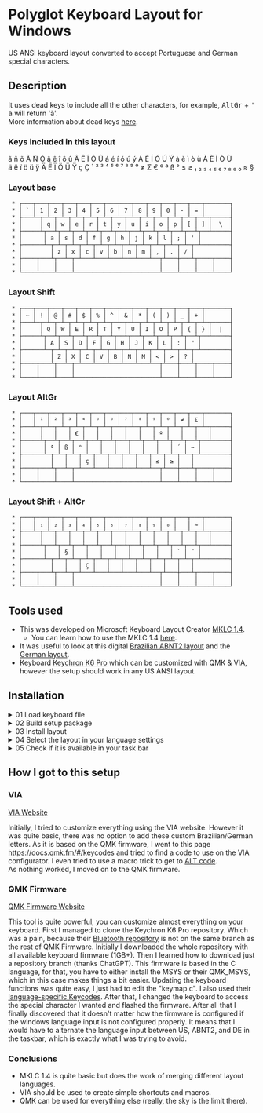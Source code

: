 # Polyglot Keyboard Layout for Windows
US ANSI keyboard layout converted to accept Portuguese and German special characters.

## Description
It uses dead keys to include all the other characters, for example, <kbd>AltGr</kbd> + <kbd>'</kbd> <kbd>a</kbd> will return 'ã'.
</br>More information about dead keys [here](https://en.wikipedia.org/wiki/Dead_key).

### Keys included in this layout
&atilde; &ntilde; &otilde; &Atilde; &Ntilde; &Otilde; &acirc; &ecirc; &icirc; &ocirc; &ucirc; &Acirc; &Ecirc; &Icirc; &Ocirc; &Ucirc; &aacute; &eacute; &iacute; &oacute; &uacute; &yacute; &Aacute; &Eacute; &Iacute; &Oacute; &Uacute; &Yacute; &agrave; &egrave; &igrave; &ograve; &ugrave; &Agrave; &Egrave; &Igrave; &Ograve; &Ugrave;
</br>&auml; &euml; &iuml; &ouml; &uuml; &yuml; &Auml; &Euml; &Iuml; &Ouml; &Uuml; &Yuml; ç Ç &sup1; &sup2; &sup3; ⁴ ⁵ ⁶ ⁷ ⁸ ⁹ ⁰ &ne; &Sigma; &euro; &ordm; &ordf; &szlig; &deg; &le; &ge; ₁ ₂ ₃ ₄ ₅ ₆ ₇ ₈ ₉ ₀ &asymp; &sect;

### Layout base
```
 * ┌───┬───┬───┬───┬───┬───┬───┬───┬───┬───┬───┬───┬───┬───────┐
 * │ ` │ 1 │ 2 │ 3 │ 4 │ 5 │ 6 │ 7 │ 8 │ 9 │ 0 │ - │ = │       │
 * ├───┴─┬─┴─┬─┴─┬─┴─┬─┴─┬─┴─┬─┴─┬─┴─┬─┴─┬─┴─┬─┴─┬─┴─┬─┴─┬─────┤
 * │     │ q │ w │ e │ r │ t │ y │ u │ i │ o │ p │ [ │ ] │  \  │
 * ├─────┴┬──┴┬──┴┬──┴┬──┴┬──┴┬──┴┬──┴┬──┴┬──┴┬──┴┬──┴┬──┴─────┤
 * │      │ a │ s │ d │ f │ g │ h │ j │ k │ l │ ; │ ' │        │
 * ├──────┴─┬─┴─┬─┴─┬─┴─┬─┴─┬─┴─┬─┴─┬─┴─┬─┴─┬─┴─┬─┴─┬─┴────────┤
 * │        │ z │ x │ c │ v │ b │ n │ m │ , │ . │ / │          │
 * ├────┬───┴┬──┴─┬─┴───┴───┴───┴───┴───┴──┬┴───┼───┴┬────┬────┤
 * │    │    │    │                        │    │    │    │    │
 * └────┴────┴────┴────────────────────────┴────┴────┴────┴────┘
```

### Layout Shift
```
 * ┌───┬───┬───┬───┬───┬───┬───┬───┬───┬───┬───┬───┬───┬───────┐
 * │ ~ │ ! │ @ │ # │ $ │ % │ ^ │ & │ * │ ( │ ) │ _ │ + │       │
 * ├───┴─┬─┴─┬─┴─┬─┴─┬─┴─┬─┴─┬─┴─┬─┴─┬─┴─┬─┴─┬─┴─┬─┴─┬─┴─┬─────┤
 * │     │ Q │ W │ E │ R │ T │ Y │ U │ I │ O │ P │ { │ } │  |  │
 * ├─────┴┬──┴┬──┴┬──┴┬──┴┬──┴┬──┴┬──┴┬──┴┬──┴┬──┴┬──┴┬──┴─────┤
 * │      │ A │ S │ D │ F │ G │ H │ J │ K │ L │ : │ " │        │
 * ├──────┴─┬─┴─┬─┴─┬─┴─┬─┴─┬─┴─┬─┴─┬─┴─┬─┴─┬─┴─┬─┴─┬─┴────────┤
 * │        │ Z │ X │ C │ V │ B │ N │ M │ < │ > │ ? │          │
 * ├────┬───┴┬──┴─┬─┴───┴───┴───┴───┴───┴──┬┴───┼───┴┬────┬────┤
 * │    │    │    │                        │    │    │    │    │
 * └────┴────┴────┴────────────────────────┴────┴────┴────┴────┘
```

### Layout AltGr
```
 * ┌───┬───┬───┬───┬───┬───┬───┬───┬───┬───┬───┬───┬───┬───────┐
 * │   │ ¹ │ ² │ ³ │ ⁴ │ ⁵ │ ⁶ │ ⁷ │ ⁸ │ ⁹ │ ⁰ │ ≠ │ Σ │       │
 * ├───┴─┬─┴─┬─┴─┬─┴─┬─┴─┬─┴─┬─┴─┬─┴─┬─┴─┬─┴─┬─┴─┬─┴─┬─┴─┬─────┤
 * │     │   │   │ € │   │   │   │   │   │ º │   │   │   │     │
 * ├─────┴┬──┴┬──┴┬──┴┬──┴┬──┴┬──┴┬──┴┬──┴┬──┴┬──┴┬──┴┬──┴─────┤
 * │      │ ª │ ß │ ° │   │   │   │   │   │   │ ´ │ ~ │        │
 * ├──────┴─┬─┴─┬─┴─┬─┴─┬─┴─┬─┴─┬─┴─┬─┴─┬─┴─┬─┴─┬─┴─┬─┴────────┤
 * │        │   │   │ ç │   │   │   │   │ ≤ │ ≥ │   │          │
 * ├────┬───┴┬──┴─┬─┴───┴───┴───┴───┴───┴──┬┴───┼───┴┬────┬────┤
 * │    │    │    │                        │    │    │    │    │
 * └────┴────┴────┴────────────────────────┴────┴────┴────┴────┘
```

### Layout Shift + AltGr
```
 * ┌───┬───┬───┬───┬───┬───┬───┬───┬───┬───┬───┬───┬───┬───────┐
 * │   │ ₁ │ ₂ │ ₃ │ ₄ │ ₅ │ ₆ │ ₇ │ ₈ │ ₉ │ ₀ │   │ ≈ │       │
 * ├───┴─┬─┴─┬─┴─┬─┴─┬─┴─┬─┴─┬─┴─┬─┴─┬─┴─┬─┴─┬─┴─┬─┴─┬─┴─┬─────┤
 * │     │   │   │   │   │   │   │   │   │   │   │   │   │     │
 * ├─────┴┬──┴┬──┴┬──┴┬──┴┬──┴┬──┴┬──┴┬──┴┬──┴┬──┴┬──┴┬──┴─────┤
 * │      │   │ § │   │   │   │   │   │   │   │ ` │ ¨ │        │
 * ├──────┴─┬─┴─┬─┴─┬─┴─┬─┴─┬─┴─┬─┴─┬─┴─┬─┴─┬─┴─┬─┴─┬─┴────────┤
 * │        │   │   │ Ç │   │   │   │   │   │   │   │          │
 * ├────┬───┴┬──┴─┬─┴───┴───┴───┴───┴───┴──┬┴───┼───┴┬────┬────┤
 * │    │    │    │                        │    │    │    │    │
 * └────┴────┴────┴────────────────────────┴────┴────┴────┴────┘
```

## Tools used
* This was developed on Microsoft Keyboard Layout Creator [MKLC 1.4](https://www.microsoft.com/en-us/download/details.aspx?id=102134).
  * You can learn how to use the MKLC 1.4 [here](https://www.youtube.com/watch?v=HMDSJfwi0Kc).
* It was useful to look at this digital [Brazilian ABNT2 layout](https://learn.microsoft.com/en-us/globalization/keyboards/kbdbr_2) and the [German layout](https://learn.microsoft.com/en-us/globalization/keyboards/kbdgr).
* Keyboard [Keychron K6 Pro](https://www.keychron.com/pages/keychron-k6-pro) which can be customized with QMK &amp; VIA, however the setup should work in any US ANSI layout.

## Installation

<details>

<summary>01 Load keyboard file</summary>

### 01 Load keyboard file

<img src="https://user-images.githubusercontent.com/15069239/229212620-375279e6-5e2b-4795-a0fd-cbbcd7cc35c0.jpg" width="600">

<img src="https://user-images.githubusercontent.com/15069239/229212632-1d79d91e-52c5-43e0-bb84-183344144971.jpg" width="600">

</details>

<details>

<summary>02 Build setup package</summary>

### 02 Build setup package

<img src="https://user-images.githubusercontent.com/15069239/229212651-be84f442-a285-43fa-a5de-a84c64d004db.jpg" width="600">

<img src="https://user-images.githubusercontent.com/15069239/229212661-8f005a13-51d1-46a8-b0cb-8de35f2e26eb.jpg" width="600">

</details>

<details>
<summary>03 Install layout</summary>

### 03 Install layout

<img src="https://user-images.githubusercontent.com/15069239/229213347-fe9fad6f-69b8-460d-bdbb-6e19949b9b9e.jpg" width="600">

</details>

<details>

<summary>04 Select the layout in your language settings</summary>

### 04 Select the layout in your language settings

<img src="https://user-images.githubusercontent.com/15069239/229213373-3bd79d17-53c4-42c0-957a-4ee66827a6e8.jpg" width="600">

<img src="https://user-images.githubusercontent.com/15069239/229213449-469e2e8e-6788-4c7c-ba39-37577b7989fa.jpg" width="600">

<img src="https://user-images.githubusercontent.com/15069239/229213477-b5add394-75df-41d0-8d4c-5d1856b699e0.jpg" width="600">

</details>

<details>

<summary>05 Check if it is available in your task bar</summary>

### 05 Check if it is available in your task bar
<img src="https://user-images.githubusercontent.com/15069239/229212778-f2a1cc3d-13a3-450d-bd9c-29c23b70b00f.jpg" width="300">

</details>

## How I got to this setup

### VIA
[VIA Website](https://www.caniusevia.com/)

Initially, I tried to customize everything using the VIA website. However it was quite basic, there was no option to add these custom Brazilian/German letters. As it is based on the QMK firmware, I went to this page https://docs.qmk.fm/#/keycodes and tried to find a code to use on the VIA configurator. I even tried to use a macro trick to get to [ALT code](https://en.wikipedia.org/wiki/Alt_code). 
</br>As nothing worked, I moved on to the QMK firmware.

### QMK Firmware
[QMK Firmware Website](https://qmk.fm/)

This tool is quite powerful, you can customize almost everything on your keyboard.
First I managed to clone the Keychron K6 Pro repository. Which was a pain, because their [Bluetooth repository](https://github.com/Keychron/qmk_firmware/tree/bluetooth_playground) is not on the same branch as the rest of QMK Firmware. Initially I downloaded the whole repository with all available keyboard firmware (1GB+). Then I learned how to download just a repository branch (thanks ChatGPT). This firmware is based in the C language, for that, you have to either install the MSYS or their QMK_MSYS, which in this case makes things a bit easier. Updating the keyboard functions was quite easy, I just had to edit the "keymap.c". I also used their [language-specific Keycodes](https://docs.qmk.fm/#/reference_keymap_extras). After that, I changed the keyboard to access the special character I wanted and flashed the firmware. After all that I finally discovered that it doesn't matter how the firmware is configured if the windows language input is not configured properly. It means that I would have to alternate the language input between US, ABNT2, and DE in the taskbar, which is exactly what I was trying to avoid.

### Conclusions

* MKLC 1.4 is quite basic but does the work of merging different layout languages.
* VIA should be used to create simple shortcuts and macros.
* QMK can be used for everything else (really, the sky is the limit there).
